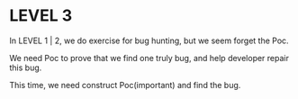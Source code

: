 # LEVEL 3

In LEVEL 1 | 2, we do exercise for bug hunting, but we seem forget the Poc.

We need Poc to prove that we find one truly bug, and help developer repair this bug.

This time, we need construct Poc(important) and find the bug. 